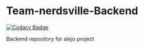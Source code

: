 # Team-nerdsville-Backend

[![Codacy Badge](https://api.codacy.com/project/badge/Grade/ffd401594cc94e1f8b6bcc7e98ea7db6)](https://app.codacy.com/gh/BuildForSDGCohort2/Team-nerdsville-Backend?utm_source=github.com&utm_medium=referral&utm_content=BuildForSDGCohort2/Team-nerdsville-Backend&utm_campaign=Badge_Grade_Settings)

Backend repository for alejo project
